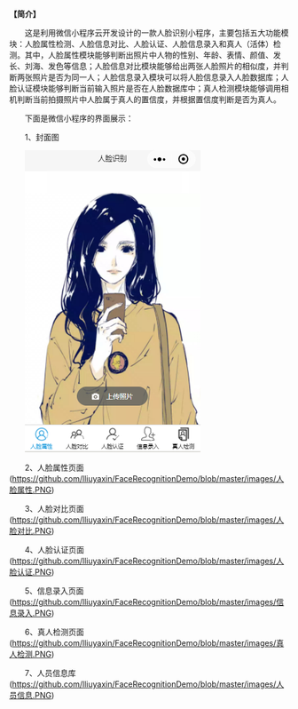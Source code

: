 **【简介】**

&emsp;&emsp;这是利用微信小程序云开发设计的一款人脸识别小程序，主要包括五大功能模块：人脸属性检测、人脸信息对比、人脸认证、人脸信息录入和真人（活体）检测。其中，人脸属性模块能够判断出照片中人物的性别、年龄、表情、颜值、发长、刘海、发色等信息；人脸信息对比模块能够给出两张人脸照片的相似度，并判断两张照片是否为同一人；人脸信息录入模块可以将人脸信息录入人脸数据库；人脸认证模块能够判断当前输入照片是否在人脸数据库中；真人检测模块能够调用相机判断当前拍摄照片中人脸属于真人的置信度，并根据置信度判断是否为真人。

&emsp;&emsp;下面是微信小程序的界面展示：

&emsp;&emsp;1、封面图

&emsp;&emsp;![image](https://github.com/lliuyaxin/FaceRecognitionDemo/blob/master/images/封面.PNG)

&emsp;&emsp;2、人脸属性页面(https://github.com/lliuyaxin/FaceRecognitionDemo/blob/master/images/人脸属性.PNG)

&emsp;&emsp;3、人脸对比页面(https://github.com/lliuyaxin/FaceRecognitionDemo/blob/master/images/人脸对比.PNG)

&emsp;&emsp;4、人脸认证页面(https://github.com/lliuyaxin/FaceRecognitionDemo/blob/master/images/人脸认证.PNG)

&emsp;&emsp;5、信息录入页面(https://github.com/lliuyaxin/FaceRecognitionDemo/blob/master/images/信息录入.PNG)

&emsp;&emsp;6、真人检测页面(https://github.com/lliuyaxin/FaceRecognitionDemo/blob/master/images/真人检测.PNG)

&emsp;&emsp;7、人员信息库(https://github.com/lliuyaxin/FaceRecognitionDemo/blob/master/images/人员信息.PNG)














